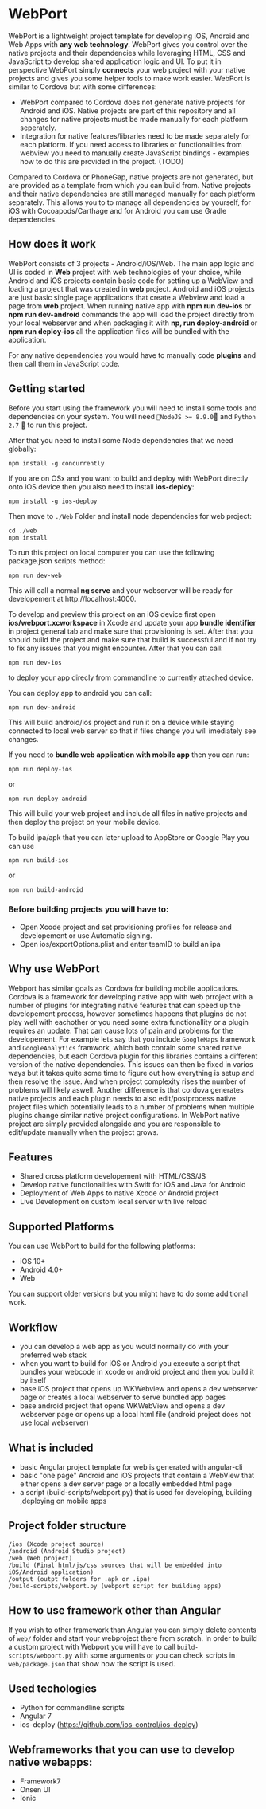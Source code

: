# WebPort

WebPort is a lightweight project template for developing iOS, Android and Web Apps with **any web technology**. WebPort gives you control over the native projects and their dependencies while leveraging HTML, CSS and JavaScript to develop shared application logic and UI. To put it in perspective WebPort simply **connects** your web project with your native projects and gives you some helper tools to make work easier. WebPort is similar to Cordova but with some differences: 
  * WebPort compared to Cordova does not generate native projects for Android and iOS. Native projects are part of this repository and all changes for native projects must be made manually for each platform seperately.
  * Integration for native features/libraries need to be made separately for each platform. If you need access to libraries or functionalities from webview you need to manually create JavaScript bindings - examples how to do this are provided in the project. (TODO)

Compared to Cordova or PhoneGap, native projects are not generated, but are provided as a template from which you can build from. Native projects and their native dependencies are still managed manually for each platform separately. This allows you to to manage all dependencies by yourself, for iOS with Cocoapods/Carthage and for Android you can use Gradle dependencies.

## How does it work

WebPort consists of 3 projects - Android/iOS/Web. The main app logic and UI is coded in **Web** project with web technologies of your choice, while Android and iOS projects contain basic code for setting up a WebView and loading a project that was created in **web** project. Android and iOS projects are just basic single page applications that create a Webview and load a page from **web** project. When running native app with **npm run dev-ios** or **npm run dev-android** commands the app will load the project directly from your local webserver and when packaging it with **np, run deploy-android** or **npm run deploy-ios** all the application files will be bundled with the application. 

For any native dependencies you would have to manually code **plugins** and then call them in JavaScript code.

## Getting started

Before you start using the framework you will need to install some tools and dependencies on your system.
You will need `NodeJS >= 8.9.0` and `Python 2.7`  to run this project.

After that you need to install some Node dependencies that we need globally:

```
npm install -g concurrently
```

If you are on OSx and you want to build and deploy with WebPort directly onto iOS device then you also need to install **ios-deploy**:

```
npm install -g ios-deploy
```

Then move to `./Web` Folder and install node dependencies for web project:

```
cd ./web
npm install
```

To run this project on local computer you can use the following package.json scripts method:

```
npm run dev-web
```

This will call a normal **ng serve** and your webserver will be ready for developement at http://localhost:4000.

To develop and preview this project on an iOS device first open **ios/webport.xcworkspace** in Xcode and update your app **bundle identifier** in project general tab and make sure that provisioning is set. After that you should build the project and make sure that build is successful and if not try to fix any issues that you might encounter. After that you can call:

```
npm run dev-ios
```

to deploy your app direcly from commandline to currently attached device.

You can deploy app to android you can call:

```
npm run dev-android
```

This will build android/ios project and run it on a device while staying connected to local web server so that if files change you will imediately see changes.

If you need to **bundle web application with mobile app** then you can run:

```
npm run deploy-ios
```

or

```
npm run deploy-android
```

This will build your web project and include all files in native projects and then deploy the project on your mobile device.

To build ipa/apk that you can later upload to AppStore or Google Play you can use

```
npm run build-ios
```

or

```
npm run build-android
```


### Before building projects you will have to:

* Open Xcode project and set provisioning profiles for release and developement or use Automatic signing.
* Open ios/exportOptions.plist and enter teamID to build an ipa

## Why use WebPort

Webport has similar goals as Cordova for building mobile applications. Cordova is a framework for developing native app with web prroject with a number of plugins for integrating native features that can speed up the developement process, however sometimes happens that plugins do not play well with eachother or you need some extra functionallity or a plugin requires an update. That can cause lots of pain and problems for the developement. For example lets say that you include `GoogleMaps` framework and `GoogleAnalytics` framwork, which both contain some shared native dependencies, but each Cordova plugin for this libraries contains a different version of the native dependencies. This issues can then be fixed in varios ways but it takes quite some time to figure out how everything is setup and then resolve the issue. And when project complexity rises the number of problems will likely aswell. Another difference is that cordova generates native projects and each plugin needs to also edit/postprocess native project files which potentially leads to a number of problems when multiple plugins change similar native project configurations. In WebPort native project are simply provided alongside and you are responsible to edit/update manually when the project grows.

## Features

* Shared cross platform developement with HTML/CSS/JS
* Develop native functionalities with Swift for iOS and Java for Android
* Deployment of Web Apps to native Xcode or Android project
* Live Development on custom local server with live reload

## Supported Platforms

You can use WebPort to build for the following platforms:

* iOS 10+ 
* Android 4.0+
* Web

You can support older versions but you might have to do some additional work.

## Workflow

* you can develop a web app as you would normally do with your preferred web stack
* when you want to build for iOS or Android you execute a script that bundles your webcode in xcode or android project and then you build it by itself
* base iOS project that opens up WKWebview and opens a dev webserver page or creates a local webserver to serve bundled app pages
* base android project that opens WKWebView and opens a dev webserver page or opens up a local html file (android project does not use local webserver)

## What is included

* basic Angular project template for web is generated with angular-cli
* basic "one page" Android and iOS projects that contain a WebView that either opens a dev server page or a locally embedded html page
* a script (build-scripts/webport.py) that is used for developing, building ,deploying on mobile apps

## Project folder structure

```
/ios (Xcode project source)
/android (Android Studio project)
/web (Web project)
/build (Final html/js/css sources that will be embedded into iOS/Android application)
/output (outpt folders for .apk or .ipa)
/build-scripts/webport.py (webport script for building apps)
```

## How to use framework other than Angular

If you wish to other framework than Angular you can simply delete contents of `web/` folder and start your webproject there from scratch. In order to build a custom project with Webport you will have to call `build-scripts/webport.py` with some arguments or you can check scripts in `web/package.json` that show how the script is used.

## Used techologies

* Python for commandline scripts
* Angular 7
* ios-deploy (https://github.com/ios-control/ios-deploy)

## Webframeworks that you can use to develop native webapps:

* Framework7
* Onsen UI 
* Ionic